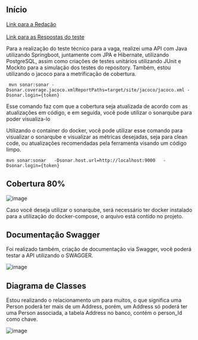 ##  Início

[Link para a Redação](https://github.com/MarlonJerold/testdeveloperjava/blob/master/redacao_teste_tecnico.md) <br><br>
[Link para as Respostas do teste](https://github.com/MarlonJerold/testdeveloperjava/blob/master/respostas_teste_tecnico.md)

Para a realização do teste técnico para a vaga, realizei uma API com Java utilizando Springboot, juntamente com JPA e Hibernate, utilizando PostgreSQL, assim como criações de testes unitários utilizando JUnit e Mockito para a simulação dos testes do repository. Também, estou utilizando o jacoco para a metrificação de cobertura.

```
 mvn sonar:sonar -Dsonar.coverage.jacoco.xmlReportPaths=target/site/jacoco/jacoco.xml -Dsonar.login={token}
```

Esse comando faz com que a cobertura seja atualizada de acordo com as atualizações em código, e em seguida, você pode utilizar o sonarqube para poder visualiza-lo 

Utilizando o container do docker, você pode utilizar esse comando para visualizar o sonarqube e visualizar as métricas desejadas, seja para clean code, ou atualizações recomendadas pela ferramenta visando um código limpo.

```
mvn sonar:sonar   -Dsonar.host.url=http://localhost:9000   -Dsonar.login={token}
```


##  Cobertura 80%

![image](https://github.com/MarlonJerold/testdeveloperjava/assets/63025001/b183a0b0-8476-45f7-8f6f-fc5f19d42a2c)

Caso você deseja utilizar o sonarqube, será necessário ter docker instalado para a utilização do docker-compose, o arquivo está contido no projeto.

## Documentação Swagger

Foi realizado também, criação de documentação via Swagger, você poderá testar a API utilizando o SWAGGER.

![image](https://github.com/MarlonJerold/testdeveloperjava/assets/63025001/b4f0340d-49d3-431b-bbef-49c526c96b18)

## Diagrama de Classes

Estou realizando o relacionamento um para muitos, o que significa uma Person poderá ter mais de um Address, porém, um Address só poderá ter uma Person associada, a tabela Address no banco, contém o person_Id como chave.

![image](https://github.com/MarlonJerold/testdeveloperjava/assets/63025001/d043f9ba-dc3f-4a30-bad8-8bf2a4d8a4a3)

